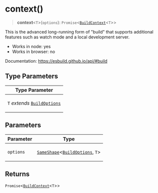 # context()

> **context**\<`T`\>(`options`): `Promise`\<[`BuildContext`](../interfaces/BuildContext.md)\<`T`\>\>

This is the advanced long-running form of "build" that supports additional
features such as watch mode and a local development server.

- Works in node: yes
- Works in browser: no

Documentation: https://esbuild.github.io/api/#build

## Type Parameters

<table>
<thead>
<tr>
<th>Type Parameter</th>
</tr>
</thead>
<tbody>
<tr>
<td>

`T` _extends_ [`BuildOptions`](../interfaces/BuildOptions.md)

</td>
</tr>
</tbody>
</table>

## Parameters

<table>
<thead>
<tr>
<th>Parameter</th>
<th>Type</th>
</tr>
</thead>
<tbody>
<tr>
<td>

`options`

</td>
<td>

[`SameShape`](../type-aliases/SameShape.md)\<[`BuildOptions`](../interfaces/BuildOptions.md), `T`\>

</td>
</tr>
</tbody>
</table>

## Returns

`Promise`\<[`BuildContext`](../interfaces/BuildContext.md)\<`T`\>\>
